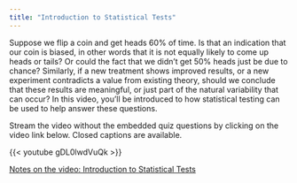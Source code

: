 ```yaml
---
title: "Introduction to Statistical Tests"
---
```


Suppose we flip a coin and get heads 60% of time. Is that an indication that our coin is biased, in other words that it is not equally likely to come up heads or tails? Or could the fact that we didn’t get 50% heads just be due to chance? Similarly, if a new treatment shows improved results, or a new experiment contradicts a value from existing theory, should we conclude that these results are meaningful, or just part of the natural variability that can occur? In this video, you’ll be introduced to how statistical testing can be used to help answer these questions.

Stream the video without the embedded quiz questions by clicking on the video link below. Closed captions are available.

{{< youtube gDL0lwdVuQk >}}

[Notes on the video: Introduction to Statistical Tests](../8-1-Introduction-to-Statistical-Tests.pdf)